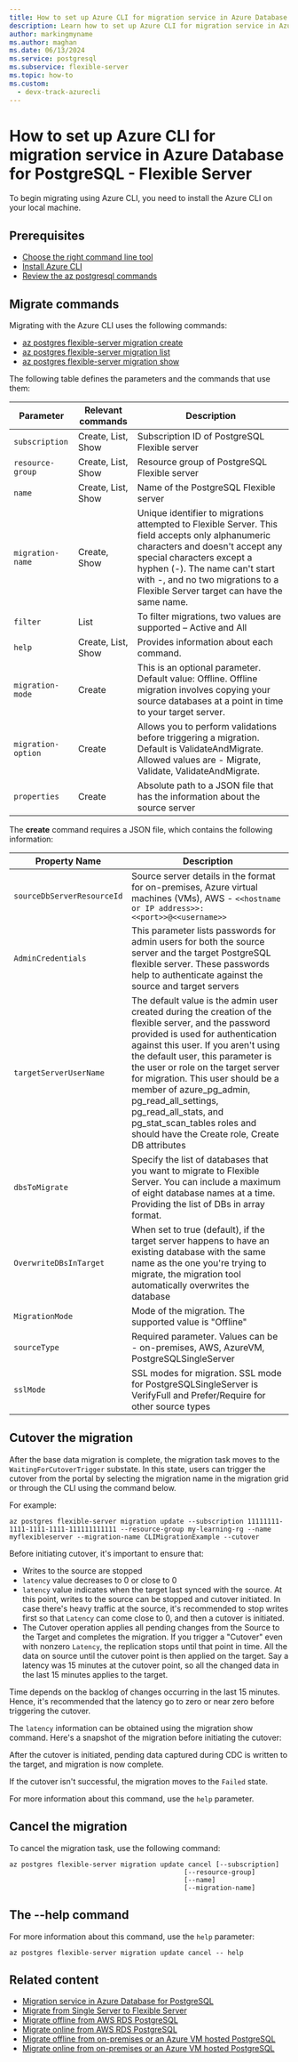 ```yaml
---
title: How to set up Azure CLI for migration service in Azure Database for PostgreSQL - Flexible Server
description: Learn how to set up Azure CLI for migration service in Azure Database for PostgreSQL - Flexible Server and begin migrating your data.
author: markingmyname
ms.author: maghan
ms.date: 06/13/2024
ms.service: postgresql
ms.subservice: flexible-server
ms.topic: how-to
ms.custom:
  - devx-track-azurecli
---
```


# How to set up Azure CLI for migration service in Azure Database for PostgreSQL - Flexible Server

To begin migrating using Azure CLI, you need to install the Azure CLI on your local machine.

## Prerequisites

- [Choose the right command line tool](/CLI/azure/choose-the-right-azure-command-line-tool)
- [Install Azure CLI](/cli/azure/install-azure-cli)
- [Review the az postgresql commands](/cli/azure/postgres)

## Migrate commands

Migrating with the Azure CLI uses the following commands:

- [az postgres flexible-server migration create](/cli/azure/postgres/flexible-server/migration#az-postgres-flexible-server-migration-create)
- [az postgres flexible-server migration list](/cli/azure/postgres/flexible-server/migration#az-postgres-flexible-server-migration-list)
- [az postgres flexible-server migration show](/cli/azure/postgres/flexible-server/migration#az-postgres-flexible-server-migration-show)

The following table defines the parameters and the commands that use them:

| Parameter | Relevant commands | Description |
| --- | --- | --- |
| `subscription` | Create, List, Show | Subscription ID of PostgreSQL Flexible server |
| `resource-group` | Create, List, Show | Resource group of PostgreSQL Flexible server |
| `name` | Create, List, Show | Name of the PostgreSQL Flexible server |
| `migration-name` | Create, Show | Unique identifier to migrations attempted to Flexible Server. This field accepts only alphanumeric characters and doesn't accept any special characters except a hyphen (-). The name can't start with -, and no two migrations to a Flexible Server target can have the same name. |
| `filter` | List | To filter migrations, two values are supported – Active and All  
| `help` | Create, List, Show | Provides information about each command. |
| `migration-mode` | Create | This is an optional parameter. Default value: Offline. Offline migration involves copying your source databases at a point in time to your target server. |
| `migration-option` | Create | Allows you to perform validations before triggering a migration. Default is ValidateAndMigrate. Allowed values are - Migrate, Validate, ValidateAndMigrate.
| `properties` | Create | Absolute path to a JSON file that has the information about the source server |

The **create** command requires a JSON file, which contains the following information:

| Property Name | Description |
| --- | --- |
| `sourceDbServerResourceId` | Source server details in the format for on-premises, Azure virtual machines (VMs), AWS - `<<hostname or IP address>>:<<port>>@<<username>>` |
| `AdminCredentials` | This parameter lists passwords for admin users for both the source server and the target PostgreSQL flexible server. These passwords help to authenticate against the source and target servers |
| `targetServerUserName` | The default value is the admin user created during the creation of the flexible server, and the password provided is used for authentication against this user. If you aren't using the default user, this parameter is the user or role on the target server for migration. This user should be a member of azure_pg_admin, pg_read_all_settings, pg_read_all_stats, and pg_stat_scan_tables roles and should have the Create role, Create DB attributes |
| `dbsToMigrate` | Specify the list of databases that you want to migrate to Flexible Server. You can include a maximum of eight database names at a time. Providing the list of DBs in array format. |
| `OverwriteDBsInTarget` | When set to true (default), if the target server happens to have an existing database with the same name as the one you're trying to migrate, the migration tool automatically overwrites the database |
| `MigrationMode` | Mode of the migration. The supported value is "Offline" |
| `sourceType` | Required parameter. Values can be - on-premises, AWS, AzureVM, PostgreSQLSingleServer |
| `sslMode` | SSL modes for migration. SSL mode for PostgreSQLSingleServer is VerifyFull and Prefer/Require for other source types |

## Cutover the migration

After the base data migration is complete, the migration task moves to the `WaitingForCutoverTrigger` substate. In this state, users can trigger the cutover from the portal by selecting the migration name in the migration grid or through the CLI using the command below.

For example:

```azurecli-interactive
az postgres flexible-server migration update --subscription 11111111-1111-1111-1111-111111111111 --resource-group my-learning-rg --name myflexibleserver --migration-name CLIMigrationExample --cutover
```

Before initiating cutover, it's important to ensure that:

- Writes to the source are stopped
- `latency` value decreases to 0 or close to 0
- `latency` value indicates when the target last synced with the source. At this point, writes to the source can be stopped and cutover initiated. In case there's heavy traffic at the source, it's recommended to stop writes first so that `Latency` can come close to 0, and then a cutover is initiated.
- The Cutover operation applies all pending changes from the Source to the Target and completes the migration. If you trigger a "Cutover" even with nonzero `Latency`, the replication stops until that point in time. All the data on source until the cutover point is then applied on the target. Say a latency was 15 minutes at the cutover point, so all the changed data in the last 15 minutes applies to the target.

Time depends on the backlog of changes occurring in the last 15 minutes. Hence, it's recommended that the latency go to zero or near zero before triggering the cutover.

The `latency` information can be obtained using the migration show command.
Here's a snapshot of the migration before initiating the cutover:

After the cutover is initiated, pending data captured during CDC is written to the target, and migration is now complete.

If the cutover isn't successful, the migration moves to the `Failed` state.

For more information about this command, use the `help` parameter.

## Cancel the migration

To cancel the migration task, use the following command:

```azurecli
az postgres flexible-server migration update cancel [--subscription]
                                            [--resource-group]
                                            [--name]
                                            [--migration-name]
```

## The --help command

For more information about this command, use the `help` parameter:

```azurecli-interactive
az postgres flexible-server migration update cancel -- help
```

## Related content

- [Migration service in Azure Database for PostgreSQL](concepts-migration-service-postgresql.md)
- [Migrate from Single Server to Flexible Server](tutorial-migration-service-single-to-flexible.md)
- [Migrate offline from AWS RDS PostgreSQL](tutorial-migration-service-aws-offline.md)
- [Migrate online from AWS RDS PostgreSQL](tutorial-migration-service-aws-online.md)
- [Migrate offline from on-premises or an Azure VM hosted PostgreSQL](tutorial-migration-service-iaas-offline.md)
- [Migrate online from on-premises or an Azure VM hosted PostgreSQL](tutorial-migration-service-iaas-online.md)
